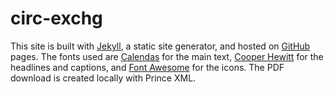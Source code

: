 # circ-exchg

This site is built with [Jekyll](http://jekyllrb.com), a static site generator, and hosted on [GitHub](https://www.github.com/katepalbers/circ-exchg) pages. The fonts used are [Calendas](http://calendasplus.com) for the main text, [Cooper Hewitt](http://www.cooperhewitt.org/open-source-at-cooper-hewitt/cooper-hewitt-the-typeface-by-chester-jenkins/) for the headlines and captions, and [Font Awesome](http://fortawesome.github.io/) for the icons. The PDF download is created locally with Prince XML.
